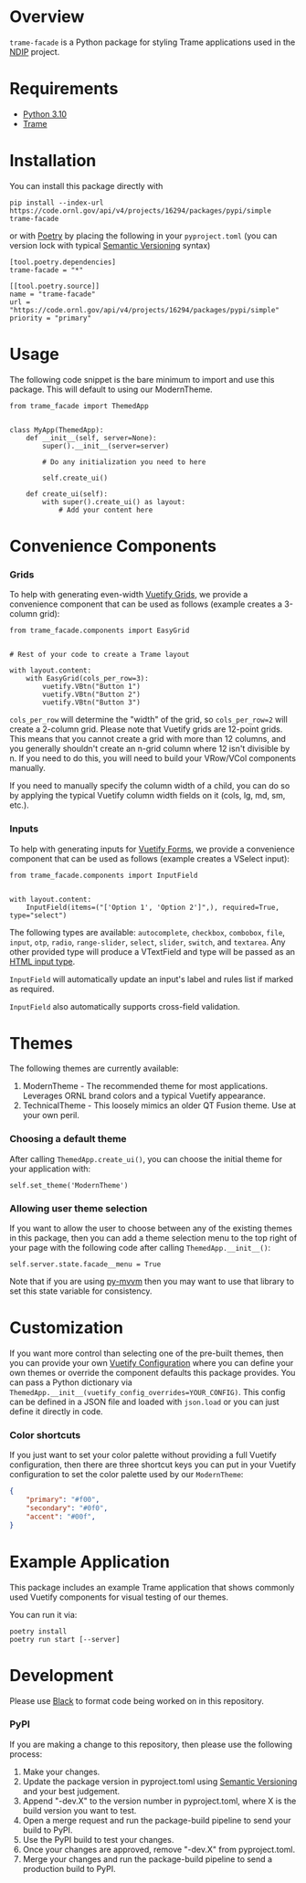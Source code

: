 # Overview
`trame-facade` is a Python package for styling Trame applications used in the [NDIP](https://code.ornl.gov/ndip) project.

# Requirements
* [Python 3.10](https://www.python.org/)
* [Trame](https://kitware.github.io/trame/)

# Installation
You can install this package directly with

    pip install --index-url https://code.ornl.gov/api/v4/projects/16294/packages/pypi/simple trame-facade

or with [Poetry](https://python-poetry.org/) by placing the following in your `pyproject.toml` (you can version lock with typical [Semantic Versioning](https://semver.org/) syntax)

    [tool.poetry.dependencies]
    trame-facade = "*"

    [[tool.poetry.source]]
    name = "trame-facade"
    url = "https://code.ornl.gov/api/v4/projects/16294/packages/pypi/simple"
    priority = "primary"

# Usage
The following code snippet is the bare minimum to import and use this package.
This will default to using our ModernTheme.

    from trame_facade import ThemedApp


    class MyApp(ThemedApp):
        def __init__(self, server=None):
            super().__init__(server=server)

            # Do any initialization you need to here

            self.create_ui()

        def create_ui(self):
            with super().create_ui() as layout:
                # Add your content here

# Convenience Components

### Grids
To help with generating even-width [Vuetify Grids](https://vuetifyjs.com/en/components/grids/#usage), we provide a convenience component
that can be used as follows (example creates a 3-column grid):

    from trame_facade.components import EasyGrid


    # Rest of your code to create a Trame layout

    with layout.content:
        with EasyGrid(cols_per_row=3):
            vuetify.VBtn("Button 1")
            vuetify.VBtn("Button 2")
            vuetify.VBtn("Button 3")

`cols_per_row` will determine the "width" of the grid, so `cols_per_row=2` will create a 2-column grid. Please note that
Vuetify grids are 12-point grids. This means that you cannot create a grid with more than 12 columns, and you generally
shouldn't create an n-grid column where 12 isn't divisible by n. If you need to do this, you will need to build your
VRow/VCol components manually.

If you need to manually specify the column width of a child, you can do so by applying the typical Vuetify column width
fields on it (cols, lg, md, sm, etc.).

### Inputs
To help with generating inputs for [Vuetify Forms](https://vuetifyjs.com/en/components/forms/#usage), we provide a convenience component
that can be used as follows (example creates a VSelect input):

    from trame_facade.components import InputField


    with layout.content:
        InputField(items=("['Option 1', 'Option 2']",), required=True, type="select")

The following types are available: `autocomplete`, `checkbox`, `combobox`, `file`, `input`, `otp`, `radio`, `range-slider`, `select`,
`slider`, `switch`, and `textarea`. Any other provided type will produce a VTextField and type will be passed as an
[HTML input type](https://developer.mozilla.org/en-US/docs/Web/HTML/Element/input#input_types).

`InputField` will automatically update an input's label and rules list if marked as required.

`InputField` also automatically supports cross-field validation.

# Themes
The following themes are currently available:
1. ModernTheme - The recommended theme for most applications. Leverages ORNL brand colors and a typical Vuetify appearance.
2. TechnicalTheme - This loosely mimics an older QT Fusion theme. Use at your own peril.

### Choosing a default theme
After calling `ThemedApp.create_ui()`, you can choose the initial theme for your application with:

    self.set_theme('ModernTheme')

### Allowing user theme selection
If you want to allow the user to choose between any of the existing themes in this package, then
you can add a theme selection menu to the top right of your page with the following code after calling
`ThemedApp.__init__()`:

    self.server.state.facade__menu = True

Note that if you are using [py-mvvm](https://code.ornl.gov/ndip/public-packages/py-mvvm) then you may want
to use that library to set this state variable for consistency.

# Customization
If you want more control than selecting one of the pre-built themes, then you can provide your own
[Vuetify Configuration](https://vuetifyjs.com/en/features/global-configuration/) where you can define your
own themes or override the component defaults this package provides. You can pass a Python dictionary via
`ThemedApp.__init__(vuetify_config_overrides=YOUR_CONFIG)`. This config can be defined in a JSON file and
loaded with `json.load` or you can just define it directly in code.

### Color shortcuts
If you just want to set your color palette without providing a full Vuetify configuration, then there are three
shortcut keys you can put in your Vuetify configuration to set the color palette used by our `ModernTheme`:

```json
{
    "primary": "#f00",
    "secondary": "#0f0",
    "accent": "#00f",
}
```

# Example Application
This package includes an example Trame application that shows commonly used Vuetify components for visual testing of our themes.

You can run it via:

    poetry install
    poetry run start [--server]

# Development
Please use [Black](https://github.com/psf/black) to format code being worked on in this repository.

### PyPI
If you are making a change to this repository, then please use the following process:

1. Make your changes.
2. Update the package version in pyproject.toml using [Semantic Versioning](https://semver.org/) and your best judgement.
3. Append "-dev.X" to the version number in pyproject.toml, where X is the build version you want to test.
4. Open a merge request and run the package-build pipeline to send your build to PyPI.
5. Use the PyPI build to test your changes.
6. Once your changes are approved, remove "-dev.X" from pyproject.toml.
7. Merge your changes and run the package-build pipeline to send a production build to PyPI.
